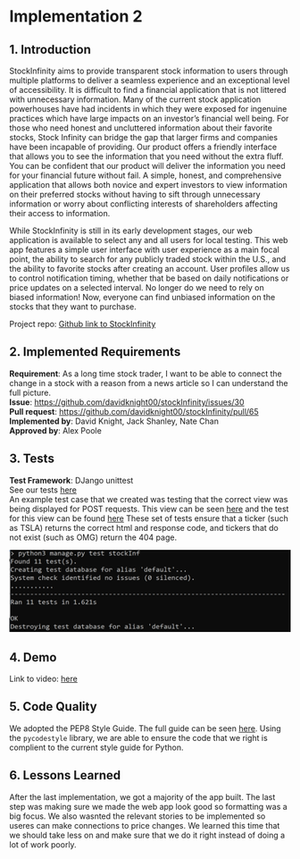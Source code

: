 # Implementation 2

## 1. Introduction

StockInfinity aims to provide transparent stock information to users through multiple platforms to deliver a seamless experience and an exceptional level of accessibility. It is difficult to find a financial application that is not littered with unnecessary information. Many of the current stock application powerhouses have had incidents in which they were exposed for ingenuine practices which have large impacts on an investor’s financial well being. For those who need honest and uncluttered information about their favorite stocks, Stock Infinity can bridge the gap that larger firms and companies have been incapable of providing. Our product offers a friendly interface that allows you to see the information that you need without the extra fluff. You can be confident that our product will deliver the information you need for your financial future without fail. A simple, honest, and comprehensive application that allows both novice and expert investors to view information on their preferred stocks without having to sift through unnecessary information or worry about conflicting interests of shareholders affecting their access to information.

While StockInfinity is still in its early development stages, our web application is available to select any and all users for local testing. This web app features a simple user interface with user experience as a main focal point, the ability to search for any publicly traded stock within the U.S., and the ability to favorite stocks after creating an account. User profiles allow us to control notification timing, whether that be based on daily notifications or price updates on a selected interval. No longer do we need to rely on biased information! Now, everyone can find unbiased information on the stocks that they want to purchase.

Project repo: [Github link to StockInfinity](https://github.com/davidknight00/stockInfinity)

## 2. Implemented Requirements
**Requirement**: As a long time stock trader, I want to be able to connect the change in a stock with a reason from a news article so I can understand the full picture. \
**Issue**: https://github.com/davidknight00/stockInfinity/issues/30 \
**Pull request**: https://github.com/davidknight00/stockInfinity/pull/65 \
**Implemented by**: David Knight, Jack Shanley, Nate Chan \
**Approved by**: Alex Poole

## 3. Tests
**Test Framework**: DJango unittest \
See our tests [here](https://github.com/davidknight00/stockInfinity/tree/master/stockInfinity/stockInf/tests) \
An example test case that we created was testing that the correct view was being displayed for POST requests. This view can be seen [here](https://github.com/davidknight00/stockInfinity/blob/master/stockInfinity/stockInf/views.py#L16-L53) and the test for this view can be found [here](https://github.com/davidknight00/stockInfinity/blob/master/stockInfinity/stockInf/tests/test_views.py#L24-L34) These set of tests ensure that a ticker (such as TSLA) returns the correct html and response code, and tickers that do not exist (such as OMG) return the 404 page. 

**![StockInfinity unit test](./deliverable_images/unittest_samplerun.png)**

## 4. Demo
Link to video: [here](https://youtube.com/shorts/mbZx9SqsiXA?feature=share)

## 5. Code Quality
We adopted the PEP8 Style Guide. The full guide can be seen [here](https://peps.python.org/pep-0008/). Using the `pycodestyle` library, we are able to ensure the code that we right is complient to the current style guide for Python. 

## 6. Lessons Learned
After the last implementation, we got a majority of the app built. The last step was making sure we made the web app look good so formatting was a big focus. We also wasnted the relevant stories to be implemented so useres can make connections to price changes. We learned this time that we should take less on and make sure that we do it right instead of doing a lot of work poorly.
